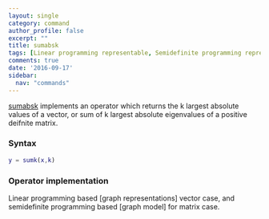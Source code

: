 ```yaml
---
layout: single
category: command
author_profile: false
excerpt: ""
title: sumabsk
tags: [Linear programming representable, Semidefinite programming representable]
comments: true
date: '2016-09-17'
sidebar:
  nav: "commands"
---
```


[sumabsk](/command/sumabsk) implements an operator which returns the k largest absolute values of a vector, or sum of k largest absolute eigenvalues of a positive deifnite matrix.

### Syntax

````matlab
y = sumk(x,k)
````

### Operator implementation

Linear programming based [graph representations] vector case, and semidefinite programming based [graph model] for matrix case.
